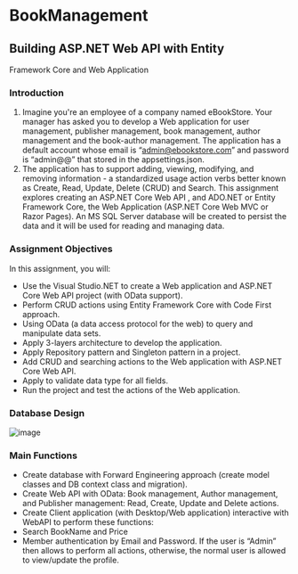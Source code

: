 # BookManagement

## Building ASP.NET Web API with Entity 
Framework Core and Web Application

### Introduction
1. Imagine you're an employee of a company named eBookStore. Your manager 
has asked you to develop a Web application for user management, publisher 
management, book management, author management and the book-author 
management. The application has a default account whose email is 
“admin@ebookstore.com” and password is “admin@@” that stored in the 
appsettings.json.
2. The application has to support adding, viewing, modifying, and removing 
information - a standardized usage action verbs better known as Create, Read, 
Update, Delete (CRUD) and Search. This assignment explores creating an 
ASP.NET Core Web API , and ADO.NET or Entity Framework Core, the Web 
Application (ASP.NET Core Web MVC or Razor Pages). An MS SQL Server 
database will be created to persist the data and it will be used for reading and 
managing data.

### Assignment Objectives
In this assignment, you will:
- Use the Visual Studio.NET to create a Web application and ASP.NET Core 
Web API project (with OData support).
- Perform CRUD actions using Entity Framework Core with Code First 
approach.
- Using OData (a data access protocol for the web) to query and manipulate 
data sets.
- Apply 3-layers architecture to develop the application.
- Apply Repository pattern and Singleton pattern in a project.
- Add CRUD and searching actions to the Web application with ASP.NET 
Core Web API.
- Apply to validate data type for all fields. 
- Run the project and test the actions of the Web application.

### Database Design

![image](https://user-images.githubusercontent.com/63900676/197526241-af422467-722d-4a7f-af08-3de537729227.png)

### Main Functions
- Create database with Forward Engineering approach (create model classes 
and DB context class and migration). 
- Create Web API with OData: Book management, Author management, and 
Publisher management: Read, Create, Update and Delete actions.
- Create Client application (with Desktop/Web application) interactive with 
WebAPI to perform these functions: 
- Search BookName and Price
- Member authentication by Email and Password. If the user is “Admin”
then allows to perform all actions, otherwise, the normal user is 
allowed to view/update the profile.


